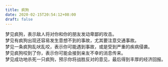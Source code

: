 ```yaml
---
title: 疯狗
date: 2020-02-15T20:54:12+08:00
draft: false
---
```


梦见疯狗，表示敌人将对你和你的朋友发动卑鄙的攻击。<br>
梦见有疯狗出现还容易发生意想不到的事故，尤其要注意交通事故。<br>
梦见一条疯狗乱吠乱咬，表示你可能遇到事故，或是受到严重的疾病侵袭。<br>
梦见疯狗咬到了你，表示你可能会接到亲友不幸的消息传来。<br>
梦见成功地杀死一只疯狗，预示你将战胜反对的意见，最后得到丰厚的经济回报。<br>
